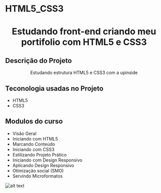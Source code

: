 # HTML5_CSS3
<h1 align="center">Estudando front-end criando meu portifolio com HTML5 e CSS3</h1>

## Descrição do Projeto
<p align="center">Estudando estrutura HTML5 e CSS3 com a upinside</p>

## Teconologia usadas no Projeto
<ul>
  <li>HTML5</li>
  <li>CSS3</li>
</ul>

## Modulos do curso 
<ul>
  <li>Visão Geral</li>
  <li>Iniciando com HTML5</li>
  <li>Marcando Conteúdo</li>
  <li>Iniciando com CSS3</li>
  <li>Estilizando Projeto Prático</li>
  <li>Iniciando com Design Responsivo</li>
  <li>Aplicando Design Responsivo</li>
  <li>Otimização social (SMO)</li>
  <li>Servindo Microformatos</li>
</ul>

![alt text](http://projetopratico01.tk/screencapture.png)

